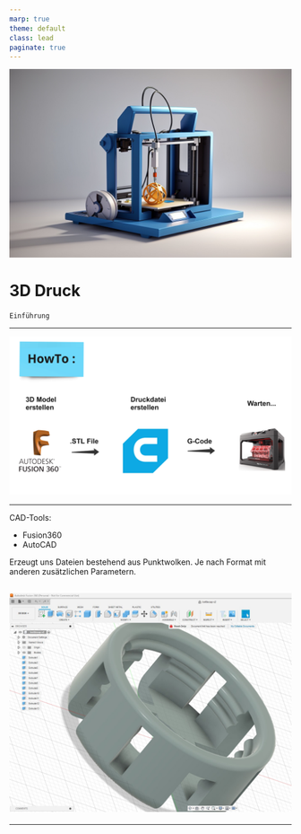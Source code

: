 ```yaml
---
marp: true
theme: default
class: lead
paginate: true         
---
```

<!-- Settings -->
<!-- backgroundColor: white -->
<!-- _color: black -->




<!-- Beginn der Folie 1 -->
![bg ](https://github.com/Nr44suessauer/MarkdownSheets/blob/main/Presentations/Pictures/3D_Animation_Style_create_me_a_slide_for_a_powerpoint_xwhere_yo_3.jpg?raw=true)   <!-- 3D-Drucker Bild -->

# 3D Druck 
    Einführung

--- 
<!-- Beginn der Folie 2 -->
![bg ](https://github.com/Nr44suessauer/MarkdownSheets/blob/main/Presentations/Pictures/slideAblauf3Ddrucken.jpg.jpg?raw=true)   <!-- slide from miroboard -->

---
<!-- Beginn der Folie 3 -->

CAD-Tools:
- Fusion360
- AutoCAD

Erzeugt uns Dateien bestehend aus Punktwolken. Je nach Format mit anderen zusätzlichen Parametern.


![bg left:55%](https://github.com/Nr44suessauer/MarkdownSheets/blob/main/Presentations/Pictures/bottle3Dprintmodel.jpg?raw=true)
---
<!-- Beginn der Folie 4 -->


---
<!-- Beginn der Folie 5 -->